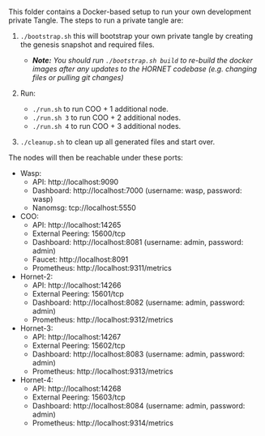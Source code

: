 This folder contains a Docker-based setup to run your own development private Tangle. The steps to run a private tangle
are:

1. `./bootstrap.sh` this will bootstrap your own private tangle by creating the genesis snapshot and required files.
   - _**Note:** You should run `./bootstrap.sh build` to re-build the docker images after any updates to the HORNET codebase (e.g. changing files or pulling git changes)_ 
2. Run:
   - `./run.sh` to run COO + 1 additional node.
   - `./run.sh 3` to run COO + 2 additional nodes.
   - `./run.sh 4` to run COO + 3 additional nodes.

3. `./cleanup.sh` to clean up all generated files and start over. 

The nodes will then be reachable under these ports:

- Wasp:
    - API: http://localhost:9090
    - Dashboard: http://localhost:7000 (username: wasp, password: wasp)
    - Nanomsg: tcp://localhost:5550 
- COO:
    - API: http://localhost:14265
    - External Peering: 15600/tcp
    - Dashboard: http://localhost:8081 (username: admin, password: admin)
    - Faucet: http://localhost:8091
    - Prometheus: http://localhost:9311/metrics
- Hornet-2:
    - API: http://localhost:14266
    - External Peering: 15601/tcp
    - Dashboard: http://localhost:8082 (username: admin, password: admin)
    - Prometheus: http://localhost:9312/metrics
- Hornet-3:
    - API: http://localhost:14267
    - External Peering: 15602/tcp
    - Dashboard: http://localhost:8083 (username: admin, password: admin)
    - Prometheus: http://localhost:9313/metrics
- Hornet-4:
    - API: http://localhost:14268
    - External Peering: 15603/tcp
    - Dashboard: http://localhost:8084 (username: admin, password: admin)
    - Prometheus: http://localhost:9314/metrics
